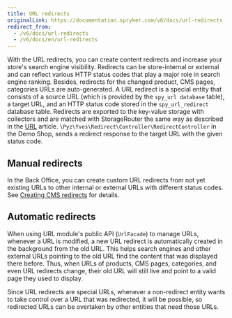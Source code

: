 ```yaml
---
title: URL redirects
originalLink: https://documentation.spryker.com/v6/docs/url-redirects
redirect_from:
  - /v6/docs/url-redirects
  - /v6/docs/en/url-redirects
---
```


With the URL redirects, you can create content redirects and increase your store's search engine visibility. Redirects can be store-internal or external and can reflect various HTTP status codes that play a major role in search engine ranking. Besides, redirects for the changed product, CMS pages, categories URLs are auto-generated.
A URL redirect is a special entity that consists of a source URL (which is provided by the `spy_url database` table), a target URL, and an HTTP status code stored in the `spy_url_redirect` database table. Redirects are exported to the key-value storage with collectors and are matched with StorageRouter the same way as described in the [URL](https://documentation.spryker.com/docs/url) article. `\Pyz\Yves\Redirect\Controller\RedirectController` in the Demo Shop, sends a redirect response to the target URL with the given status code.

## Manual redirects
In the Back Office, you can create custom URL redirects from not yet existing URLs to other internal or external URLs with different status codes. See [Creating CMS redirects](https://documentation.spryker.com/docs/creating-cms-redirects) for details.

## Automatic redirects
When using URL module's public API (`UrlFacade`) to manage URLs, whenever a URL is modified, a new URL redirect is automatically created in the background from the old URL. This helps search engines and other external URLs pointing to the old URL find the content that was displayed there before. Thus, when URLs of products, CMS pages, categories, and even URL redirects change, their old URL will still live and point to a valid page they used to display.

Since URL redirects are special URLs, whenever a non-redirect entity wants to take control over a URL that was redirected, it will be possible, so redirected URLs can be overtaken by other entities that need those URLs.
